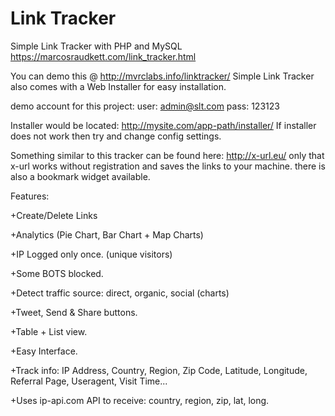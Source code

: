 # Link Tracker
[logo]: http://icons.iconarchive.com/icons/saki/nuoveXT/128/Actions-file-close-icon.png "x-url"
Simple Link Tracker with PHP and MySQL
https://marcosraudkett.com/link_tracker.html



You can demo this @ http://mvrclabs.info/linktracker/
Simple Link Tracker also comes with a Web Installer for easy installation.

demo account for this project:
user: admin@slt.com
pass: 123123

Installer would be located:
http://mysite.com/app-path/installer/ If installer does not work then try and change config settings.

Something similar to this tracker can be found here:
http://x-url.eu/ only that x-url works without registration and saves the links to your machine. there is also a bookmark widget available.



Features:

+Create/Delete Links

+Analytics (Pie Chart, Bar Chart + Map Charts)

+IP Logged only once. (unique visitors)

+Some BOTS blocked.

+Detect traffic source: direct, organic, social (charts)

+Tweet, Send & Share buttons.

+Table + List view.

+Easy Interface.

+Track info: IP Address, Country, Region, Zip Code, Latitude, Longitude, Referral Page, Useragent, Visit Time...


+Uses ip-api.com API to receive: country, region, zip, lat, long.

